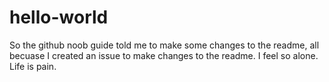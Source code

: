 hello-world
===========

So the github noob guide told me to make some changes to the readme, all becuase I created an issue to make changes to the readme.  I feel so alone.  Life is pain.


